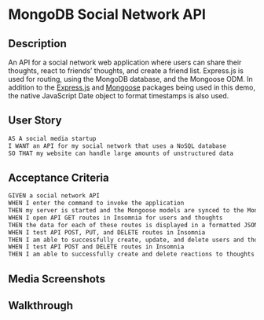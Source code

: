 # MongoDB Social Network API

## Description
An API for a social network web application where users can share their thoughts, react to friends’ thoughts, and create a friend list. Express.js is used for routing, using the MongoDB database, and the Mongoose ODM. In addition to the [Express.js](https://www.npmjs.com/package/express) and [Mongoose](https://www.npmjs.com/package/mongoose) packages being used in this demo, the native JavaScript Date object to format timestamps is also used.

## User Story

```md
AS A social media startup
I WANT an API for my social network that uses a NoSQL database
SO THAT my website can handle large amounts of unstructured data
```

## Acceptance Criteria

```md
GIVEN a social network API
WHEN I enter the command to invoke the application
THEN my server is started and the Mongoose models are synced to the MongoDB database
WHEN I open API GET routes in Insomnia for users and thoughts
THEN the data for each of these routes is displayed in a formatted JSON
WHEN I test API POST, PUT, and DELETE routes in Insomnia
THEN I am able to successfully create, update, and delete users and thoughts in my database
WHEN I test API POST and DELETE routes in Insomnia
THEN I am able to successfully create and delete reactions to thoughts and add and remove friends to a user’s friend list
```

## Media Screenshots

## Walkthrough
